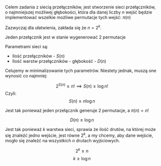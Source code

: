 Celem zadania z siecią przełączników, jest stworzenie sieci przełączników, o najmniejszej możliwej głębokości, która dla danej liczby $n$ wejść będzie implementować wszelkie możliwe permutacje tych wejść: $\pi(n)$

Zazwyczaj dla ułatwienia, zakłada się że $n=2^k$.

Jeden przełącznik jest w stanie wygenerować $2$ permutacje

Parametrami sieci są:
- Ilość przełączników - $S(n)$
- Ilość warstw przełączników - głębokość - $D(n)$

Celujemy w minimalizowanie tych parametrów. Niestety jednak, muszą one wynosić co najmniej:

$$
2^{S(n)}\ge n! \implies S(n) \ge \log n!
$$
Czyli:
$$
S(n) \ge n\log n
$$

Jest tak ponieważ jeden przełącznik generuje $2$ permutacje, a $\pi(n)=n!$

$$
D(n)\ge \log n
$$

Jest tak ponieważ $k$ warstwa sieci, sprawia że ilość drutów, na której może się znaleźć jedno wejście, jest równe $2^k$, a my chcemy, aby dane wejście, mogło się znaleźć na wszystkich $n$ drutach wyjściowych.

$$
2^k \ge n
$$
$$
k \ge \log n
$$
